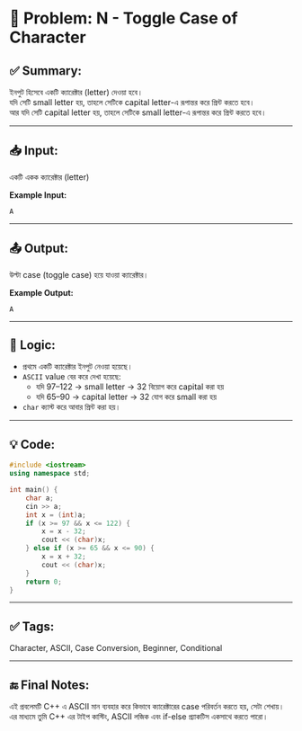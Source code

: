 # 🧩 Problem: N - Toggle Case of Character

## ✅ Summary:
ইনপুট হিসেবে একটি ক্যারেক্টার (letter) দেওয়া হবে।  
যদি সেটি small letter হয়, তাহলে সেটিকে capital letter-এ রূপান্তর করে প্রিন্ট করতে হবে।  
আর যদি সেটি capital letter হয়, তাহলে সেটিকে small letter-এ রূপান্তর করে প্রিন্ট করতে হবে।

---

## 📥 Input:
একটি একক ক্যারেক্টার (letter)

**Example Input:**

```
A
```
---
## 📤 Output:
উল্টা case (toggle case) হয়ে যাওয়া ক্যারেক্টার।

**Example Output:**
```
A
```
---

## 🧠 Logic:
- প্রথমে একটি ক্যারেক্টার ইনপুট নেওয়া হয়েছে।
- `ASCII` value বের করে দেখা হয়েছে:
    - যদি 97–122 → small letter → 32 বিয়োগ করে capital করা হয়
    - যদি 65–90 → capital letter → 32 যোগ করে small করা হয়
- `char` ক্যাস্ট করে আবার প্রিন্ট করা হয়।

---

## 💡 Code:
```cpp
#include <iostream>
using namespace std;

int main() {
    char a;
    cin >> a;
    int x = (int)a;
    if (x >= 97 && x <= 122) {
        x = x - 32;
        cout << (char)x;
    } else if (x >= 65 && x <= 90) {
        x = x + 32;
        cout << (char)x;
    }
    return 0;
}

```

---

## ✅ Tags:
Character, ASCII, Case Conversion, Beginner, Conditional

---

## 🔚 Final Notes:
এই প্রবলেমটি C++ এ ASCII মান ব্যবহার করে কিভাবে ক্যারেক্টারের case পরিবর্তন করতে হয়, সেটা শেখায়।
এর মাধ্যমে তুমি C++ এর টাইপ কাস্টিং, ASCII লজিক এবং if-else প্র্যাকটিস একসাথে করতে পারো।